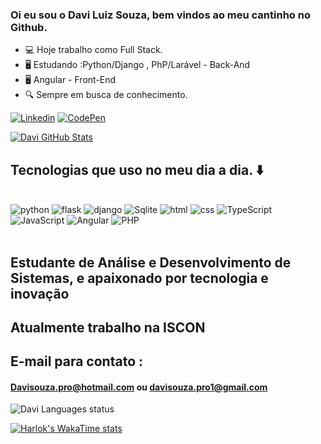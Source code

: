 ### Oi eu sou o Davi Luiz Souza, bem vindos ao meu cantinho no Github.

- 💻 Hoje trabalho como Full Stack.
- 🖥️ Estudando :Python/Django , PhP/Larável - Back-And
- 🖥️ Angular - Front-End
- 🔍 Sempre em busca de conhecimento.

[![Linkedin](https://img.shields.io/badge/LinkedIn-0077B5?style=for-the-badge&logo=linkedin&logoColor=white)](https://www.linkedin.com/in/davisouza99)
[![CodePen](https://img.shields.io/badge/Codepen-000000?style=for-the-badge&logo=codepen&logoColor=white)](http://codepen.io/Davidbill_)



[![Davi GitHub Stats](https://github-readme-stats.vercel.app/api?username=davimj99&show_icons=true&theme=dark#gh-dark-mode-only)](https://github.com/anuraghazra/github-readme-stats#gh-dark-mode-only)



## Tecnologias que uso no meu dia a dia. ⬇️



<div style="display: inline_block"><br/>
<img aling="center" alt="python" src="https://img.shields.io/badge/python-3670A0?style=for-the-badge&logo=python&logoColor=ffdd54" />
<img aling="center" alt="flask" src="https://img.shields.io/badge/flask-%23000.svg?style=for-the-badge&logo=flask&logoColor=white" />
<img aling="center" alt="django" src="https://img.shields.io/badge/django-%23092E20.svg?style=for-the-badge&logo=django&logoColor=white" />
<img aling="center" alt="Sqlite" src="https://img.shields.io/badge/sqlite-%2307405e.svg?style=for-the-badge&logo=sqlite&logoColor=white" />

<img aling="center" alt="html" src="https://img.shields.io/badge/HTML-239120?style=for-the-badge&logo=html5&logoColor=white" />
<img aling="center" alt="css" src="https://img.shields.io/badge/CSS-239120?&style=for-the-badge&logo=css3&logoColor=white" />

<img aling="center" alt="TypeScript" src="https://img.shields.io/badge/typescript-%23007ACC.svg?style=for-the-badge&logo=typescript&logoColor=white"/>
<img aling="center" alt="JavaScript" src="https://img.shields.io/badge/JavaScript-F7DF1E?style=for-the-badge&logo=javascript&logoColor=black"/>
<img aling="center" alt="Angular" src="https://img.shields.io/badge/angular-%23DD0031.svg?style=for-the-badge&logo=angular&logoColor=white"/>

<img aling="center" alt="PHP" src="https://img.shields.io/badge/php-%23777BB4.svg?style=for-the-badge&logo=php&logoColor=white"/>
</div><br/>


## Estudante de Análise e Desenvolvimento de Sistemas, e apaixonado por tecnologia e inovação

## Atualmente trabalho na ISCON

## E-mail para contato :
#### Davisouza.pro@hotmail.com ou davisouza.pro1@gmail.com


![Davi Languages status](https://github-readme-stats.vercel.app/api/top-langs/?username=davimj99&hide_progress=true)

[![Harlok's WakaTime stats](https://github-readme-stats.vercel.app/api/wakatime?username=ffflabs)](https://github.com//davimj99)
